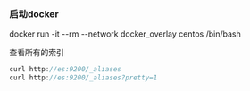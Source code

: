 ### 启动docker

docker run -it  --rm --network docker_overlay centos /bin/bash



查看所有的索引

```javascript
curl http://es:9200/_aliases
curl http://es:9200/_aliases?pretty=1
```